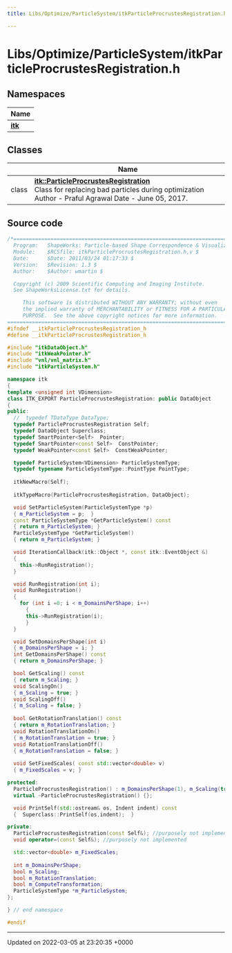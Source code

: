 ```yaml
---
title: Libs/Optimize/ParticleSystem/itkParticleProcrustesRegistration.h

---
```


# Libs/Optimize/ParticleSystem/itkParticleProcrustesRegistration.h



## Namespaces

| Name           |
| -------------- |
| **[itk](../Namespaces/namespaceitk.md)**  |

## Classes

|                | Name           |
| -------------- | -------------- |
| class | **[itk::ParticleProcrustesRegistration](../Classes/classitk_1_1ParticleProcrustesRegistration.md)** <br>Class for replacing bad particles during optimization Author - Praful Agrawal Date - June 05, 2017.  |




## Source code

```cpp
/*=========================================================================
  Program:   ShapeWorks: Particle-based Shape Correspondence & Visualization
  Module:    $RCSfile: itkParticleProcrustesRegistration.h,v $
  Date:      $Date: 2011/03/24 01:17:33 $
  Version:   $Revision: 1.3 $
  Author:    $Author: wmartin $

  Copyright (c) 2009 Scientific Computing and Imaging Institute.
  See ShapeWorksLicense.txt for details.

     This software is distributed WITHOUT ANY WARRANTY; without even 
     the implied warranty of MERCHANTABILITY or FITNESS FOR A PARTICULAR 
     PURPOSE.  See the above copyright notices for more information.
=========================================================================*/
#ifndef __itkParticleProcrustesRegistration_h
#define __itkParticleProcrustesRegistration_h

#include "itkDataObject.h"
#include "itkWeakPointer.h"
#include "vnl/vnl_matrix.h"
#include "itkParticleSystem.h"

namespace itk
{
template <unsigned int VDimension>
class ITK_EXPORT ParticleProcrustesRegistration: public DataObject
{
public:
  //  typedef TDataType DataType;
  typedef ParticleProcrustesRegistration Self;
  typedef DataObject Superclass;
  typedef SmartPointer<Self>  Pointer;
  typedef SmartPointer<const Self>  ConstPointer;
  typedef WeakPointer<const Self>  ConstWeakPointer;

  typedef ParticleSystem<VDimension> ParticleSystemType;
  typedef typename ParticleSystemType::PointType PointType;
  
  itkNewMacro(Self);
  
  itkTypeMacro(ParticleProcrustesRegistration, DataObject);

  void SetParticleSystem(ParticleSystemType *p)
  { m_ParticleSystem = p;  }
  const ParticleSystemType *GetParticleSystem() const
  { return m_ParticleSystem; }
  ParticleSystemType *GetParticleSystem()
  { return m_ParticleSystem; }

  void IterationCallback(itk::Object *, const itk::EventObject &)
  {
    this->RunRegistration();
  }

  void RunRegistration(int i);
  void RunRegistration()
  {
    for (int i =0; i < m_DomainsPerShape; i++)
      {
      this->RunRegistration(i);
      }
  }

  void SetDomainsPerShape(int i)
  { m_DomainsPerShape = i; }
  int GetDomainsPerShape() const
  { return m_DomainsPerShape; }

  bool GetScaling() const
  { return m_Scaling; }
  void ScalingOn()
  { m_Scaling = true; }
  void ScalingOff()
  { m_Scaling = false; }
  
  bool GetRotationTranslation() const
  { return m_RotationTranslation; }
  void RotationTranslationOn()
  { m_RotationTranslation = true; }
  void RotationTranslationOff()
  { m_RotationTranslation = false; }
  
  void SetFixedScales( const std::vector<double> v)
  { m_FixedScales = v; }

protected:
  ParticleProcrustesRegistration() : m_DomainsPerShape(1), m_Scaling(true), m_RotationTranslation(true) {  }
  virtual ~ParticleProcrustesRegistration() {};

  void PrintSelf(std::ostream& os, Indent indent) const
  {  Superclass::PrintSelf(os,indent);  }

private:
  ParticleProcrustesRegistration(const Self&); //purposely not implemented
  void operator=(const Self&); //purposely not implemented

  std::vector<double> m_FixedScales;
  
  int m_DomainsPerShape;
  bool m_Scaling;
  bool m_RotationTranslation;
  bool m_ComputeTransformation;
  ParticleSystemType *m_ParticleSystem;
};

} // end namespace

#endif
```


-------------------------------

Updated on 2022-03-05 at 23:20:35 +0000
